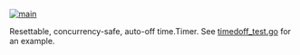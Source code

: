 [![main](https://github.com/flowerinthenight/timedoff/actions/workflows/main.yml/badge.svg?branch=main)](https://github.com/flowerinthenight/timedoff/actions/workflows/main.yml)

Resettable, concurrency-safe, auto-off time.Timer. See [timedoff_test.go](./timedoff_test.go) for an example.
